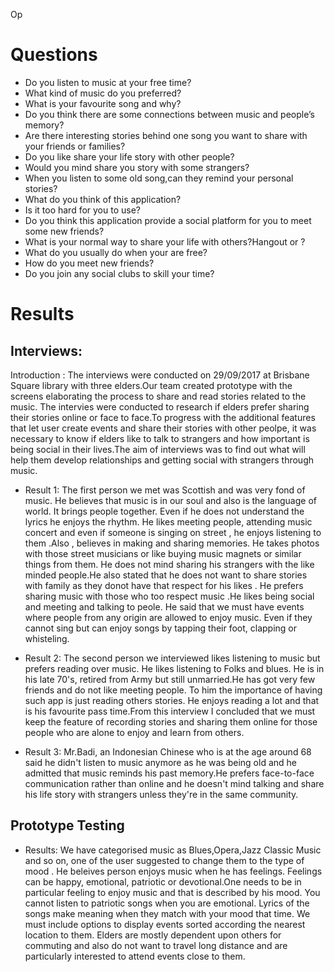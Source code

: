 Op
# Questions
* Do you listen to music at your free time?
* What kind of music do you preferred?
* What is your favourite song and why?
* Do you think there are some connections between music and people’s memory?
* Are there interesting stories behind one song you want to share with your friends or families?
* Do you like share your life story with other people?
* Would you mind share you story with some strangers?
* When you listen to some old song,can they remind your personal stories?
* What do you think of this application?
* Is it too hard for you to use?
* Do you think this application provide a social platform for you to meet some new friends? 
* What is your normal way to share your life with others?Hangout or ?
* What do you usually do when your are free?
* How do you meet new friends?
* Do you join any social clubs to skill your time?

# Results
## Interviews:
Introduction : The interviews were conducted on 29/09/2017 at Brisbane Square library with three elders.Our team created prototype with the screens elaborating the process to share and read stories related to the music. The intervies were conducted to research if elders prefer sharing their stories online or face to face.To progress with the additional features that let user create events and share their stories with other peolpe, it was necessary to know if elders like to talk to strangers and how important is being social in their lives.The aim of interviews was to find out what will help them develop relationships and getting social with strangers through music.

* Result 1:
The first person we met was Scottish and was very fond of music. He believes that music is in our soul and also is the language of world. It brings people together. Even if he does not understand the lyrics he enjoys the rhythm. He likes meeting people, attending music concert and even if someone is singing on street , he enjoys listening to them .Also , believes in making and sharing memories. He takes photos with those street musicians or like buying music magnets or similar things from them. He does not mind sharing his strangers with the like minded people.He also stated that he does not want to share stories with family as they donot have that respect for his likes . He prefers sharing music with those who too respect music .He likes being social and meeting and talking to peole. He said that we must have events where people from any origin are allowed to enjoy music. Even if they cannot sing but can enjoy songs by tapping their foot, clapping or whisteling.

* Result 2:
The second person we interviewed likes listening to music but prefers reading over music. He likes listening to Folks and blues. He is in his late 70's, retired from Army but still unmarried.He has got very few friends and do not like meeting people. To him the importance of having such app is just reading others stories. He enjoys reading a lot and that is his favourite pass time.From this interview I concluded that we must keep the feature of recording stories and sharing them online for those people who are alone to enjoy and learn from others. 

* Result 3:
Mr.Badi, an Indonesian Chinese who is at the age around 68 said he didn't listen to music anymore as he was being old and he admitted that music reminds his past memory.He prefers face-to-face communication rather than online and he doesn't mind talking and share his life story with strangers unless they're in the same community.

## Prototype Testing
* Results:
We have categorised music as Blues,Opera,Jazz Classic Music and so on, one of the user suggested to change them to the type of mood . He beleives person enjoys music when he has feelings. Feelings can be happy, emotional, patriotic or devotional.One needs to be in particular feeling to enjoy music and that is described by his mood. You cannot listen to patriotic songs when you are emotional. Lyrics of the songs make meaning when they match with your mood that time.
We must include options to display events sorted according the nearest location to them. Elders are mostly dependent upon others for commuting and also do not want to travel long distance and are particularly interested to attend events close to them.
